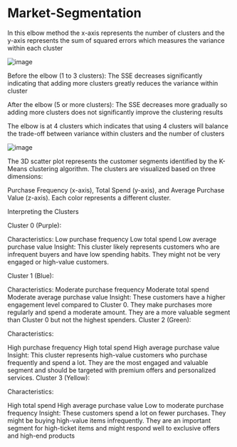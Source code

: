 # Market-Segmentation

In this elbow method the x-axis represents the number of clusters and the y-axis represents the sum of squared errors which measures the variance within each cluster


![image](https://github.com/1exedra/Market-Segmentation/assets/171572078/7a1623ec-cffd-4320-86bd-d9988e0be237)

Before the elbow (1 to 3 clusters): The SSE decreases significantly indicating that adding more clusters greatly reduces the variance within cluster

After the elbow (5 or more clusters): The SSE decreases more gradually so adding more clusters does not significantly improve the clustering results

The elbow is at 4 clusters which indicates that using 4 clusters will balance the trade-off between variance within clusters and the number of clusters

![image](https://github.com/1exedra/Market-Segmentation/assets/171572078/3183bcff-a3d5-4503-8529-5a862eae53fc)


The 3D scatter plot represents the customer segments identified by the K-Means clustering algorithm. The clusters are visualized based on three dimensions:

Purchase Frequency (x-axis), Total Spend (y-axis), and Average Purchase Value (z-axis). Each color represents a different cluster.

Interpreting the Clusters


Cluster 0 (Purple):

Characteristics:
Low purchase frequency
Low total spend
Low average purchase value
Insight: This cluster likely represents customers who are infrequent buyers and have low spending habits. They might not be very engaged or high-value customers.


Cluster 1 (Blue):

Characteristics:
Moderate purchase frequency
Moderate total spend
Moderate average purchase value
Insight: These customers have a higher engagement level compared to Cluster 0. They make purchases more regularly and spend a moderate amount. They are a more valuable segment than Cluster 0 but not the highest spenders.
Cluster 2 (Green):

Characteristics:


High purchase frequency
High total spend
High average purchase value
Insight: This cluster represents high-value customers who purchase frequently and spend a lot. They are the most engaged and valuable segment and should be targeted with premium offers and personalized services.
Cluster 3 (Yellow):

Characteristics:


High total spend
High average purchase value
Low to moderate purchase frequency
Insight: These customers spend a lot on fewer purchases. They might be buying high-value items infrequently. They are an important segment for high-ticket items and might respond well to exclusive offers and high-end products

